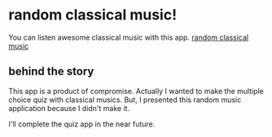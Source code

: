 # random classical music!

You can listen awesome classical music with this app.
[random classical music](https://n20013.github.io/cmusic-quiz/)

## behind the story

This app is a product of compromise.
Actually I wanted to make the multiple choice quiz with classical musics.
But, I presented this random music application because I didn't make it.

I'll complete the quiz app in the near future.
